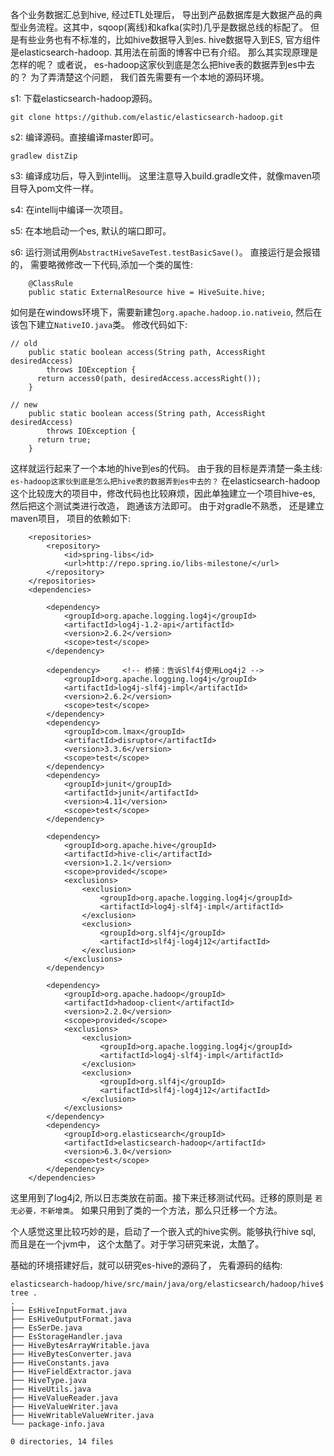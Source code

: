 各个业务数据汇总到hive, 经过ETL处理后， 导出到产品数据库是大数据产品的典型业务流程。这其中，sqoop(离线)和kafka(实时)几乎是数据总线的标配了。
但是有些业务也有不标准的，比如hive数据导入到es. hive数据导入到ES, 官方组件是elasticsearch-hadoop. 其用法在前面的博客中已有介绍。 那么其实现原理是怎样的呢？ 或者说， es-hadoop这家伙到底是怎么把hive表的数据弄到es中去的？ 为了弄清楚这个问题， 我们首先需要有一个本地的源码环境。

s1: 下载elasticsearch-hadoop源码。
```
git clone https://github.com/elastic/elasticsearch-hadoop.git
```

s2: 编译源码。直接编译master即可。
```
gradlew distZip
```


s3: 编译成功后，导入到intellij。 这里注意导入build.gradle文件，就像maven项目导入pom文件一样。


s4: 在intellij中编译一次项目。


s5: 在本地启动一个es, 默认的端口即可。

s6: 运行测试用例`AbstractHiveSaveTest.testBasicSave()`。 直接运行是会报错的， 需要略微修改一下代码,添加一个类的属性:
```
    @ClassRule
    public static ExternalResource hive = HiveSuite.hive;
```
如何是在windows环境下，需要新建包`org.apache.hadoop.io.nativeio`, 然后在该包下建立`NativeIO.java`类。 修改代码如下:
```
// old
    public static boolean access(String path, AccessRight desiredAccess)
        throws IOException {
      return access0(path, desiredAccess.accessRight());
    }

// new 
    public static boolean access(String path, AccessRight desiredAccess)
        throws IOException {
      return true;
    }

```

这样就运行起来了一个本地的hive到es的代码。 由于我的目标是弄清楚一条主线: `es-hadoop这家伙到底是怎么把hive表的数据弄到es中去的？`
在elasticsearch-hadoop这个比较庞大的项目中，修改代码也比较麻烦，因此单独建立一个项目hive-es, 然后把这个测试类进行改造， 跑通该方法即可。
由于对gradle不熟悉， 还是建立maven项目， 项目的依赖如下:
```
    <repositories>
        <repository>
            <id>spring-libs</id>
            <url>http://repo.spring.io/libs-milestone/</url>
        </repository>
    </repositories>
    <dependencies>

        <dependency>
            <groupId>org.apache.logging.log4j</groupId>
            <artifactId>log4j-1.2-api</artifactId>
            <version>2.6.2</version>
            <scope>test</scope>
        </dependency>

        <dependency>     <!-- 桥接：告诉Slf4j使用Log4j2 -->
            <groupId>org.apache.logging.log4j</groupId>
            <artifactId>log4j-slf4j-impl</artifactId>
            <version>2.6.2</version>
            <scope>test</scope>
        </dependency>
        <dependency>
            <groupId>com.lmax</groupId>
            <artifactId>disruptor</artifactId>
            <version>3.3.6</version>
            <scope>test</scope>
        </dependency>
        <dependency>
            <groupId>junit</groupId>
            <artifactId>junit</artifactId>
            <version>4.11</version>
            <scope>test</scope>
        </dependency>

        <dependency>
            <groupId>org.apache.hive</groupId>
            <artifactId>hive-cli</artifactId>
            <version>1.2.1</version>
            <scope>provided</scope>
            <exclusions>
                <exclusion>
                    <groupId>org.apache.logging.log4j</groupId>
                    <artifactId>log4j-slf4j-impl</artifactId>
                </exclusion>
                <exclusion>
                    <groupId>org.slf4j</groupId>
                    <artifactId>slf4j-log4j12</artifactId>
                </exclusion>
            </exclusions>
        </dependency>

        <dependency>
            <groupId>org.apache.hadoop</groupId>
            <artifactId>hadoop-client</artifactId>
            <version>2.2.0</version>
            <scope>provided</scope>
            <exclusions>
                <exclusion>
                    <groupId>org.apache.logging.log4j</groupId>
                    <artifactId>log4j-slf4j-impl</artifactId>
                </exclusion>
                <exclusion>
                    <groupId>org.slf4j</groupId>
                    <artifactId>slf4j-log4j12</artifactId>
                </exclusion>
            </exclusions>
        </dependency>
        <dependency>
            <groupId>org.elasticsearch</groupId>
            <artifactId>elasticsearch-hadoop</artifactId>
            <version>6.3.0</version>
            <scope>test</scope>
        </dependency>
    </dependencies>
```
这里用到了log4j2, 所以日志类放在前面。接下来迁移测试代码。迁移的原则是 `若无必要，不新增类`。 如果只用到了类的一个方法，那么只迁移一个方法。

个人感觉这里比较巧妙的是，启动了一个嵌入式的hive实例。能够执行hive sql, 而且是在一个jvm中， 这个太酷了。对于学习研究来说，太酷了。






基础的环境搭建好后，就可以研究es-hive的源码了， 先看源码的结构:
```
elasticsearch-hadoop/hive/src/main/java/org/elasticsearch/hadoop/hive$ tree .
.
├── EsHiveInputFormat.java
├── EsHiveOutputFormat.java
├── EsSerDe.java
├── EsStorageHandler.java
├── HiveBytesArrayWritable.java
├── HiveBytesConverter.java
├── HiveConstants.java
├── HiveFieldExtractor.java
├── HiveType.java
├── HiveUtils.java
├── HiveValueReader.java
├── HiveValueWriter.java
├── HiveWritableValueWriter.java
└── package-info.java

0 directories, 14 files

```






